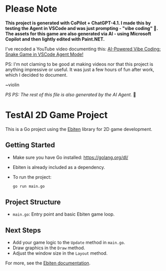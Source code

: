 # Please Note

**This project is generated with CoPilot + ChatGPT-4.1. I made this by testing the Agent in VSCode and was just prompting - "vibe coding" 🤔. The assets for this game are also generated via AI - using Microsoft Copilot and then lightly edited with Paint.NET.**

I've recoded a YouTube video documenting this: [AI-Powered Vibe Coding: Snake Game in VSCode Agent Mode!](https://youtu.be/LzOPH2rAWWY)

PS: I'm not claming to be good at making videos nor that this project is anything impressive or useful. It was just a few hours of fun after work, which I decided to document.

~violin

*PS PS: The rest of this file is also generated by the AI Agent.* 🫠

# TestAI 2D Game Project

This is a Go project using the [Ebiten](https://ebiten.org/) library for 2D game development.

## Getting Started

- Make sure you have Go installed: https://golang.org/dl/

- Ebiten is already included as a dependency.
- To run the project:
  ```cmd
  go run main.go
  ```

## Project Structure
- `main.go`: Entry point and basic Ebiten game loop.

## Next Steps
- Add your game logic to the `Update` method in `main.go`.
- Draw graphics in the `Draw` method.
- Adjust the window size in the `Layout` method.

For more, see the [Ebiten documentation](https://ebiten.org/documents/overview.html).
